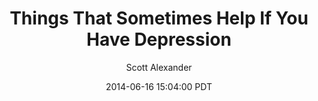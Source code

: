 ---
layout: podcast
title: "Things That Sometimes Help If You Have Depression"
author: Scott Alexander
description: https://slatestarcodex.com/2014/06/16/things-that-sometimes-help-if-youre-depressed/
date: 2014-06-16 15:04:00 PDT
length: 9270085
duration: 2317
guid: things-that-sometimes-help-if-youre-depressed
---